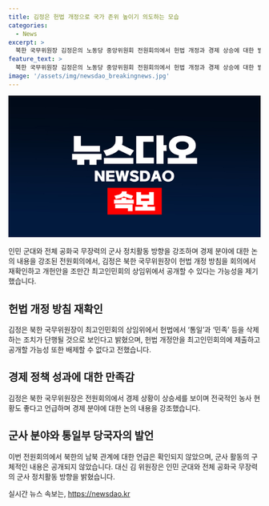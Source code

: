 ```yaml
---
title: 김정은 헌법 개정으로 국가 존위 높이기 의도하는 모습
categories:
  - News
excerpt: >
  북한 국무위원장 김정은의 노동당 중앙위원회 전원회의에서 헌법 개정과 경제 상승에 대한 발언이 주목된다. 군사 분야 언급은 줄이고 경제를 강조한 김 위원장은 헌법에 통일과 민족 삭제를 지시하며 북한의 국가 존립성을 강조했다. 김 위원장의 발언을 통해 헌법 개정안은 곧 공개될 수 있음을 시사하며 북한의 냉전적 정세가 더욱 고착화될 수 있는 상황이 될 수 있음을 예상시킨다. 군사협력 논의 확인되지 않았고, 경제 분야 강조와 여성 부서장 기용도 주목된다.
feature_text: >
  북한 국무위원장 김정은의 노동당 중앙위원회 전원회의에서 헌법 개정과 경제 상승에 대한 발언이 주목된다. 군사 분야 언급은 줄이고 경제를 강조한 김 위원장은 헌법에 통일과 민족 삭제를 지시하며 북한의 국가 존립성을 강조했다. 김 위원장의 발언을 통해 헌법 개정안은 곧 공개될 수 있음을 시사하며 북한의 냉전적 정세가 더욱 고착화될 수 있는 상황이 될 수 있음을 예상시킨다. 군사협력 논의 확인되지 않았고, 경제 분야 강조와 여성 부서장 기용도 주목된다.
image: '/assets/img/newsdao_breakingnews.jpg'
---
```


<p><img src="/assets/img/newsdao_breakingnews.jpg" alt="firstkoreanews 속보" /></p>

<p>인민 군대와 전체 공화국 무장력의 군사 정치활동 방향을 강조하며 경제 분야에 대한 논의 내용을 강조된 전원회의에서, 김정은 북한 국무위원장이 헌법 개정 방침을 회의에서 재확인하고 개헌안을 조만간 최고인민회의 상임위에서 공개할 수 있다는 가능성을 제기했습니다.</p>

<h2 data-ke-size="size26">헌법 개정 방침 재확인</h2>

<p>김정은 북한 국무위원장이 최고인민회의 상임위에서 헌법에서 ‘통일’과 ‘민족’ 등을 삭제하는 조치가 단행될 것으로 보인다고 밝혔으며, 헌법 개정안을 최고인민회의에 제출하고 공개할 가능성 또한 배제할 수 없다고 전했습니다.</p>

<h2 data-ke-size="size26">경제 정책 성과에 대한 만족감</h2>

<p>김정은 북한 국무위원장은 전원회의에서 경제 상황이 상승세를 보이며 전국적인 농사 현황도 좋다고 언급하며 경제 분야에 대한 논의 내용을 강조했습니다.</p>

<h2 data-ke-size="size26">군사 분야와 통일부 당국자의 발언</h2>

<p>이번 전원회의에서 북한의 남북 관계에 대한 언급은 확인되지 않았으며, 군사 활동의 구체적인 내용은 공개되지 않았습니다. 대신 김 위원장은 인민 군대와 전체 공화국 무장력의 군사 정치활동 방향을 밝혔습니다.</p>
실시간 뉴스 속보는, <a href="https://newsdao.kr" rel="dofollow">https://newsdao.kr</a>


